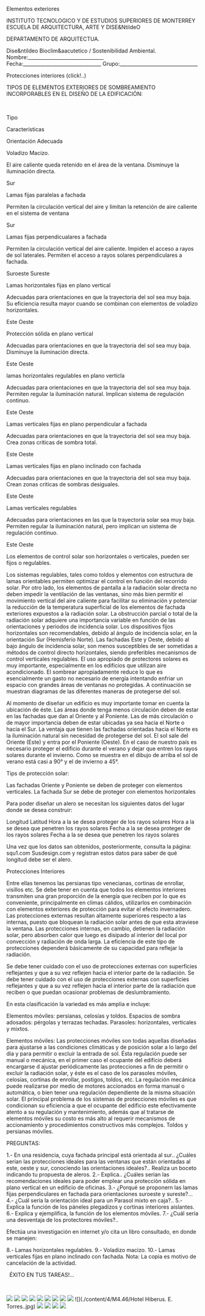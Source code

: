 

Elementos exteriores 

INSTITUTO TECNOLOGICO Y DE ESTUDIOS SUPERIORES DE MONTERREY 
ESCUELA DE ARQUITECTURA, ARTE Y DISE&NtildeO 

DEPARTAMENTO DE ARQUITECTUA.

Dise&ntildeo Bioclim&aacutetico / Sostenibilidad Ambiental.
Nombre:_______________________________ 
Fecha:________________________________ 
Grupo:________________________________ 


Protecciones interiores (click!..) 


TIPOS DE ELEMENTOS EXTERIORES DE SOMBREAMIENTO INCORPORABLES EN EL DISEÑO DE LA EDIFICACIÓN: 




   

Tipo

Características

Orientación Adecuada





Voladizo Macizo.



El aire caliente queda retenido en el área de la ventana.
Disminuye la iluminación directa.


Sur






Lamas fijas paralelas a fachada



 Permiten la circulación vertical del aire y limitan la retención de aire caliente en el sistema de ventana



Sur





Lamas fijas perpendicualares a fachada



Permiten la circulación vertical del aire caliente. 
Impiden el acceso a rayos de sol laterales. 
Permiten el acceso a rayos solares perpendiculares a fachada.


Suroeste 
Sureste 





Lamas horizontales fijas en plano vertical



Adecuadas para orientaciones en que la trayectoria del sol sea muy baja.
Su eficiencia resulta mayor cuando se combinan con elementos de voladizo horizontales.



Este 
Oeste





Protección sólida en plano vertical



Adecuadas para orientaciones en que la trayectoria del sol sea muy baja.
Disminuye la iluminación directa.


Este 
Oeste





lamas horizontales regulables en plano verticla



Adecuadas para orientaciones en que la trayectoria del sol sea muy baja. 
Permiten regular la iluminación natural. 
Implican sistema de regulación continuo.



Este 
Oeste





Lamas verticales fijas en plano perpendicular a fachada



Adecuadas para orientaciones en que la trayectoria del sol sea muy baja.
Crea zonas críticas de sombra total.


Este 
Oeste





Lamas verticales fijas en plano inclinado con fachada



Adecuadas para orientaciones en que la trayectoria del sol sea muy baja.
Crean zonas criticas de sombras desiguales. 



Este 
Oeste





Lamas verticales regulables



Adecuadas para orientaciones en las que la trayectoria solar sea muy baja. 
Permiten regular la iluminación natural, pero implican un sistema de regulación continuo. 


Este 
Oeste


 


Los elementos de control solar son horizontales o verticales, pueden ser fijos o regulables. 

Los sistemas regulables, tales como toldos y elementos con estructura de lamas orientables permiten optimizar el control en función del recorrido solar. 
Por otro lado, los elementos de pantalla a la radiación solar directa no deben impedir la ventilación de las ventanas, sino más bien permitir el movimiento vertical del aire caliente para facilitar su eliminación y potenciar la reducción de la temperatura superficial de los elementos de fachada exteriores expuestos a la radiación solar. 
La obstrucción parcial o total de la radiación solar adquiere una importancia variable en función de las orientaciones y periodos de incidencia solar. Los dispositivos fijos horizontales son recomendables, debido al ángulo de incidencia solar, en la orientación Sur (Hemisferio Norte). Las fachadas Este y Oeste, debido al bajo ángulo de incidencia solar, son menos susceptibles de ser sometidas a métodos de control directo horizontales, siendo preferibles mecanismos de control verticales regulables. 
El uso apropiado de protectores solares es muy importante, especialmente en los edificios que utilizan aire acondicionado. El sombrear apropiadamente reduce lo que es esencialmente un gasto no necesario de energía intentando enfriar un espacio con grandes áreas de ventanas no protegidas. A continuación se muestran diagramas de las diferentes maneras de protegerse del sol.

Al momento de diseñar un edificio es muy importante tomar en cuenta la ubicación de éste. Las áreas donde tenga menos circulación deben de estar en las fachadas que dan al Oriente y al Poniente. Las de más circulación o de mayor importancia deben de estar ubicadas ya sea hacia el Norte o hacia el Sur. 
La ventaja que tienen las fachadas orientadas hacia el Norte es la iluminación natural sin necesidad de protegerse del sol.
El sol sale del Oriente (Este) y entra por el Poniente (Oeste).
En el caso de nuestro país es necesario proteger el edificio durante el verano y dejar que entren los rayos solares durante el invierno.
 Como se muestra en el dibujo de arriba el sol de verano está casi a 90° y el de invierno a 45°.


Tips de protección solar:

Las fachadas Oriente y Poniente se deben de proteger con elementos verticales.
La fachada Sur se debe de proteger con elementos horizontales 

Para poder diseñar un alero se necesitan los siguientes datos del lugar donde se desea construir:

Longitud 
Latitud
Hora a la se desea proteger de los rayos solares
Hora a la se desea que penetren los rayos solares
Fecha a la se desea proteger de los rayos solares
Fecha a la se desea que penetren los rayos solares 


Una vez que los datos san obtenidos, posteriormente, consulta la página: 
squ1.com
Susdesign.com
y registran estos datos para saber de qué longitud debe ser el alero. 


 Protecciones Interiores   

Entre ellas tenemos las persianas tipo venecianas, cortinas de enrollar, visillos etc. Se debe tener en cuenta que todos los elementos interiores transmiten una gran proporción de la energía que reciben por lo que es conveniente, principalmente en climas cálidos, utilizarlos en combinación con elementos exteriores de protección para evitar el efecto invernadero. 
Las protecciones externas resultan altamente superiores respecto a las internas, puesto que bloquean la radiación solar antes de que esta atraviese la ventana. Las protecciones internas, en cambio, detienen la radiación solar, pero absorben calor que luego es disipado al interior del local por convección y radiación de onda larga. La eficiencia de este tipo de protecciones dependerá básicamente de su capacidad para reflejar la radiación. 


Se debe tener cuidado con el uso de protecciones externas con superficies reflejantes y que a su vez reflejen hacia el interior parte de la radiación.
Se debe tener cuidado con el uso de protecciones externas con superficies reflejantes y que a su vez reflejen hacia el interior parte de la radiación que reciben o que puedan ocasionar problemas de deslumbramiento. 

En esta clasificación la variedad es más amplia e incluye: 

Elementos móviles: persianas, celosías y toldos. 
Espacios de sombra adosados: pérgolas y terrazas techadas.
 Parasoles: horizontales, verticales y mixtos.
 

Elementos móviles: 
Las protecciones móviles son todas aquellas diseñadas para ajustarse a las condiciones climáticas y de posición solar a lo largo del día y para permitir o excluir la entrada de sol. 
Ésta regulación puede ser manual o mecánica, en el primer caso el ocupante del edificio deberá encargarse d ajustar periódicamente las protecciones a fin de permitir o excluir la radiación solar, y éste es el caso de los parasoles móviles, celosías, cortinas de enrollar, postigos, toldos, etc.
La regulación mecánica puede realizarse por medio de motores accionados en forma manual o automática, o bien tener una regulación dependiente de la misma situación solar. 
El principal problema de los sistemas de protecciones móviles es que condicionan su eficiencia a que el ocupante del edificio este efectivamente atento a su regulación y mantenimiento, además que al tratarse de elementos móviles su costo es más alto al requerir mecanismos de accionamiento y procedimientos constructivos más complejos. 
 Toldos y persianas móviles.

PREGUNTAS: 

1.- En una residencia, cuya fachada principal está orientada al sur.. 
¿Cuáles serían las protecciones ideales para las ventanas que están orientadas al este, oeste y sur, conociendo las orientaciones ideales?..
Realiza un boceto indicando tu propuesta de aleros.
2.- Explica.. ¿Cuáles serían las recomendaciones ideales para poder emplear una protecciòn sólida en plano vertical en un edificio de oficinas. 
3.- ¿Porqué se proponern las lamas fijas perpendiculares en fachada para orientaciones suroeste y sureste?... 
4.- ¿Cuál sería la orientación ideal para un Parasol mixto en caja?..
5.- Explica la función de los páneles plegadizos y cortinas interiores aislantes.
6.- Explica y ejemplifica, la función de los elementos móviles.
7.- ¿Cuál sería una desventaja de los protectores móviles?..

Efectúa una investigación en internet y/o cita un libro consultado, en donde se manejen: 

8.- Lamas horizontales regulables. 
9.- Voladizo macizo.
10.- Lamas verticales fijas en plano inclinado con fachada. 
 Nota: La copia es motivo de cancelación de la actividad. 


 
ÉXITO EN TUS TAREAS!...


 





![](./content/4/M4.46/Protec.10.jpg)
![](./content/4/M4.46/Protec.11.jpg)
![](./content/4/M4.46/Protec.13.jpg)
![](./content/4/M4.46/Protec.14.jpg)
![](./content/4/M4.46/Protec.15.jpg)
![](./content/4/M4.46/Protec.16.jpg)
![](./content/4/M4.46/Protec.20.jpg)
![](./content/4/M4.46/Protec.21.jpg)
![](./content/4/M4.46/Protec.22.jpg)
![](./content/4/M4.46/Hotel Hiberus. E. Torres..jpg)
![](./content/4/M4.46/Protec.29.jpg)
![](./content/4/M4.46/arrw08_22a.gif)
![](./content/4/M4.46/Protec.23.jpg)
![](./content/4/M4.46/Protec.24.jpg)
